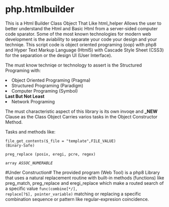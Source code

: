 # php.htmlbuilder
This is a Html Builder Class Object That Like html_helper Allows the user to better understand the Html and Basic Html from a server-sided computer code sparator. Some of the most known technologies for modern web development is the aviability to separate your code your design and your techniqe. This script code is object oriented programing (oop) with php8 and Hyper Text Markup Language (Html5) with Cascade Style Sheet (CSS3) for the separation or the design UI (User Interface).

The must know techniqe or technology to assert is the Structured Programing with:
<li>Object Oriented Programing (Pragma)</li>
<li>Structured Programing (Paradigm)</li>
<li>Computer Programing (Symbol)</li>
<strong>Last But Not Least</strong>
<li>Network Programing</li>

The must characteristic aspect of this library is its own invoqe and <strong>_NEW</strong> Clause as the Class Object Carries varios tasks in the Object Constructor Method.

Tasks and methods like:

<code>file_get_contents($_file = "template",FILE_VALUE) (Binary-Safe)</code>
  
<code>preg_replace (posix, eregi, pcre, regex)</code>
  
<code>array _ASSOC_NUMERABLE_</code>

#Under Construction#
The provided program (Web Tool) is a php8 Library that uses a natural replacement routine with built-in methods (functions) like <italic>preg_match</italic>, <italic>preg_replace</italic> and <italic>eregi_replace</italic> which make a routed search of a specific value <code>func(combine[*/], replace[?$], pointer_variable)</code> matching or replacing a specific combination sequence or pattern like regular-expresion coincidence.
